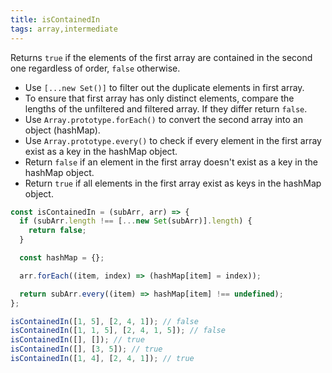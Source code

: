 ```yaml
---
title: isContainedIn
tags: array,intermediate
---
```


Returns `true` if the elements of the first array are contained in the second one regardless of order, `false` otherwise.

- Use `[...new Set()]` to filter out the duplicate elements in first array.
- To ensure that first array has only distinct elements, compare the lengths of the unfiltered and filtered array. If they differ return `false`.
- Use `Array.prototype.forEach()` to convert the second array into an object (hashMap).
- Use `Array.prototype.every()` to check if every element in the first array exist as a key in the hashMap object.
- Return `false` if an element in the first array doesn't exist as a key in the hashMap object.
- Return `true` if all elements in the first array exist as keys in the hashMap object.

```js
const isContainedIn = (subArr, arr) => {
  if (subArr.length !== [...new Set(subArr)].length) {
    return false;
  }

  const hashMap = {};

  arr.forEach((item, index) => (hashMap[item] = index));

  return subArr.every((item) => hashMap[item] !== undefined);
};
```

```js
isContainedIn([1, 5], [2, 4, 1]); // false
isContainedIn([1, 1, 5], [2, 4, 1, 5]); // false
isContainedIn([], []); // true
isContainedIn([], [3, 5]); // true
isContainedIn([1, 4], [2, 4, 1]); // true
```
